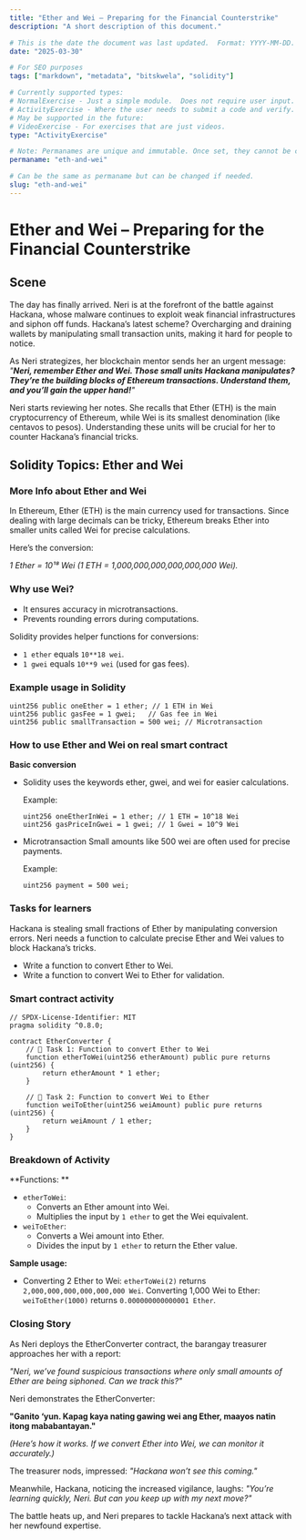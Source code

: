 ```yaml
---
title: "Ether and Wei – Preparing for the Financial Counterstrike"
description: "A short description of this document."

# This is the date the document was last updated.  Format: YYYY-MM-DD.
date: "2025-03-30"

# For SEO purposes
tags: ["markdown", "metadata", "bitskwela", "solidity"]

# Currently supported types:
# NormalExercise - Just a simple module.  Does not require user input.
# ActivityExercise - Where the user needs to submit a code and verify.  As of now, no backend verification.
# May be supported in the future:
# VideoExercise - For exercises that are just videos.
type: "ActivityExercise"

# Note: Permanames are unique and immutable. Once set, they cannot be changed.  You may change the filename but not this.
permaname: "eth-and-wei"

# Can be the same as permaname but can be changed if needed.
slug: "eth-and-wei"
---
```


# Ether and Wei – Preparing for the Financial Counterstrike

## Scene

The day has finally arrived. Neri is at the forefront of the battle against Hackana, whose malware continues to exploit weak financial infrastructures and siphon off funds. Hackana’s latest scheme? Overcharging and draining wallets by manipulating small transaction units, making it hard for people to notice.

As Neri strategizes, her blockchain mentor sends her an urgent message:
_"**Neri, remember Ether and Wei. Those small units Hackana manipulates? They’re the building blocks of Ethereum transactions. Understand them, and you’ll gain the upper hand!**"_

Neri starts reviewing her notes. She recalls that Ether (ETH) is the main cryptocurrency of Ethereum, while Wei is its smallest denomination (like centavos to pesos). Understanding these units will be crucial for her to counter Hackana’s financial tricks.

## Solidity Topics: Ether and Wei

### More Info about Ether and Wei

In Ethereum, Ether (ETH) is the main currency used for transactions. Since dealing with large decimals can be tricky, Ethereum breaks Ether into smaller units called Wei for precise calculations.

Here’s the conversion:

_1 Ether = 10¹⁸ Wei (1 ETH = 1,000,000,000,000,000,000 Wei)._

### Why use Wei?

- It ensures accuracy in microtransactions.
- Prevents rounding errors during computations.

Solidity provides helper functions for conversions:

- `1 ether` equals `10**18 wei`.
- `1 gwei` equals `10**9 wei` (used for gas fees).

### Example usage in Solidity

```solidity
uint256 public oneEther = 1 ether; // 1 ETH in Wei
uint256 public gasFee = 1 gwei;   // Gas fee in Wei
uint256 public smallTransaction = 500 wei; // Microtransaction
```

### How to use Ether and Wei on real smart contract

**Basic conversion**

- Solidity uses the keywords ether, gwei, and wei for easier calculations.

  Example:

  ```solidty
  uint256 oneEtherInWei = 1 ether; // 1 ETH = 10^18 Wei
  uint256 gasPriceInGwei = 1 gwei; // 1 Gwei = 10^9 Wei
  ```

- Microtransaction
  Small amounts like 500 wei are often used for precise payments.

  Example:

  ```solidity
  uint256 payment = 500 wei;
  ```

### Tasks for learners

Hackana is stealing small fractions of Ether by manipulating conversion errors. Neri needs a function to calculate precise Ether and Wei values to block Hackana’s tricks.

- Write a function to convert Ether to Wei.
- Write a function to convert Wei to Ether for validation.

### Smart contract activity

```solidity
// SPDX-License-Identifier: MIT
pragma solidity ^0.8.0;

contract EtherConverter {
    // 🚩 Task 1: Function to convert Ether to Wei
    function etherToWei(uint256 etherAmount) public pure returns (uint256) {
        return etherAmount * 1 ether;
    }

    // 🚩 Task 2: Function to convert Wei to Ether
    function weiToEther(uint256 weiAmount) public pure returns (uint256) {
        return weiAmount / 1 ether;
    }
}
```

### Breakdown of Activity

**Functions: **

- `etherToWei`:
  - Converts an Ether amount into Wei.
  - Multiplies the input by `1 ether` to get the Wei equivalent.
- `weiToEther`:
  - Converts a Wei amount into Ether.
  - Divides the input by `1 ether` to return the Ether value.

**Sample usage:**

- Converting 2 Ether to Wei: `etherToWei(2)` returns `2,000,000,000,000,000,000 Wei`.
  Converting 1,000 Wei to Ether: `weiToEther(1000)` returns `0.000000000000001 Ether`.

### Closing Story

As Neri deploys the EtherConverter contract, the barangay treasurer approaches her with a report:

_"Neri, we’ve found suspicious transactions where only small amounts of Ether are being siphoned. Can we track this?"_

Neri demonstrates the EtherConverter:

**"Ganito ‘yun. Kapag kaya nating gawing wei ang Ether, maayos natin itong mababantayan."**

_(Here’s how it works. If we convert Ether into Wei, we can monitor it accurately.)_

The treasurer nods, impressed: _"Hackana won’t see this coming."_

Meanwhile, Hackana, noticing the increased vigilance, laughs:
_"You’re learning quickly, Neri. But can you keep up with my next move?"_

The battle heats up, and Neri prepares to tackle Hackana’s next attack with her newfound expertise.
